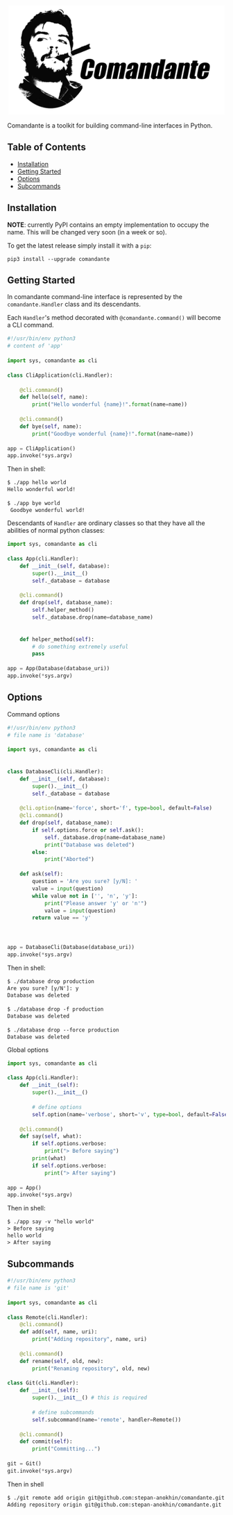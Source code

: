<p align="center">
    <img src="https://raw.githubusercontent.com/stepan-anokhin/comandante/master/logo.png" width="500" alt="Comandante Logo">
</p>

Comandante is a toolkit for building command-line interfaces in Python.

## Table of Contents
- [Installation](#installation)
- [Getting Started](#getting-started)
- [Options](#options)
- [Subcommands](#subcommands)

## Installation

**NOTE**: currently PyPI contains an empty implementation to occupy the name. This will be changed very soon (in a week or so). 

To get the latest release simply install it with a `pip`:

```shell
pip3 install --upgrade comandante
```

## Getting Started

In comandante command-line interface is represented 
by the `comandante.Handler` class and its descendants.

Each `Handler`'s method decorated with `@comandante.command()`
will become a CLI command. 

```python
#!/usr/bin/env python3
# content of 'app'

import sys, comandante as cli

class CliApplication(cli.Handler):

    @cli.command()
    def hello(self, name):
        print("Hello wonderful {name}!".format(name=name))
        
    @cli.command()
    def bye(self, name):
        print("Goodbye wonderful {name}!".format(name=name))
        
app = CliApplication()
app.invoke(*sys.argv)
```
Then in shell:
```shell
$ ./app hello world
Hello wonderful world!

$ ./app bye world
 Goodbye wonderful world!

```

Descendants of `Handler` are ordinary classes so that they have all
the abilities of normal python classes:

```python
import sys, comandante as cli

class App(cli.Handler):
    def __init__(self, database):
        super().__init__()
        self._database = database
    
    @cli.command()
    def drop(self, database_name):
        self.helper_method()
        self._database.drop(name=database_name)
            
    
    def helper_method(self):
        # do something extremely useful
        pass

app = App(Database(database_uri))
app.invoke(*sys.argv)
```


## Options
Command options

```python
#!/usr/bin/env python3
# file name is 'database'

import sys, comandante as cli

 
class DatabaseCli(cli.Handler):
    def __init__(self, database):
        super().__init__()
        self._database = database
    
    @cli.option(name='force', short='f', type=bool, default=False)
    @cli.command()
    def drop(self, database_name):
        if self.options.force or self.ask():
            self._database.drop(name=database_name)
            print("Database was deleted")
        else: 
            print("Aborted")
    
    def ask(self):
        question = 'Are you sure? [y/N]: '
        value = input(question)
        while value not in ['', 'n', 'y']:
            print("Please answer 'y' or 'n'")
            value = input(question)
        return value == 'y'
        


app = DatabaseCli(Database(database_uri))
app.invoke(*sys.argv)
```
Then in shell:
```shell
$ ./database drop production
Are you sure? [y/N']: y
Database was deleted

$ ./database drop -f production
Database was deleted

$ ./database drop --force production
Database was deleted
```

Global options
```python
import sys, comandante as cli

class App(cli.Handler):
    def __init__(self):
        super().__init__()
        
        # define options
        self.option(name='verbose', short='v', type=bool, default=False)
    
    @cli.command()
    def say(self, what):
        if self.options.verbose:
            print("> Before saying")
        print(what)
        if self.options.verbose:
            print("> After saying")

app = App()
app.invoke(*sys.argv)
```
Then in shell:
```shell
$ ./app say -v "hello world"
> Before saying
hello world
> After saying
```

## Subcommands

```python
#!/usr/bin/env python3
# file name is 'git'

import sys, comandante as cli

class Remote(cli.Handler):
    @cli.command()
    def add(self, name, uri):
        print("Adding repository", name, uri)
    
    @cli.command()
    def rename(self, old, new):
        print("Renaming repository", old, new) 
        
class Git(cli.Handler):
    def __init__(self):
        super().__init__() # this is required
        
        # define subcommands
        self.subcommand(name='remote', handler=Remote())
    
    @cli.command()
    def commit(self):
        print("Committing...")
        
git = Git()
git.invoke(*sys.argv)
```

Then in shell
```shell
$ ./git remote add origin git@github.com:stepan-anokhin/comandante.git
Adding repository origin git@github.com:stepan-anokhin/comandante.git
```
